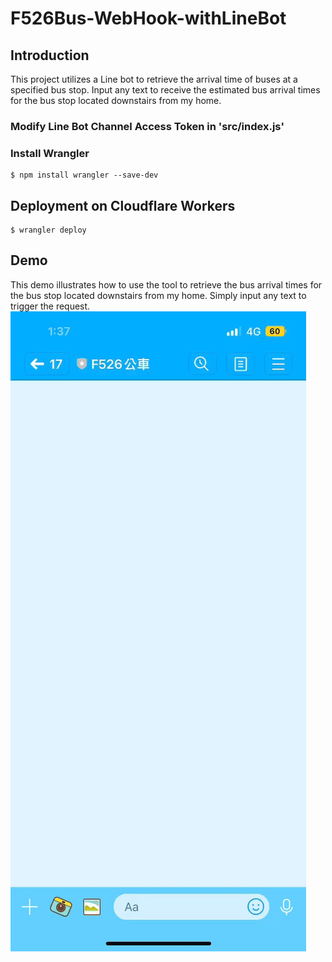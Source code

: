 # F526Bus-WebHook-withLineBot

## Introduction
This project utilizes a Line bot to retrieve the arrival time of buses at a specified bus stop. Input any text to receive the estimated bus arrival times for the bus stop located downstairs from my home.

### Modify Line Bot Channel Access Token in 'src/index.js'

### Install Wrangler
```
$ npm install wrangler --save-dev
```

## Deployment on Cloudflare Workers
```
$ wrangler deploy
```

## Demo
This demo illustrates how to use the tool to retrieve the bus arrival times for the bus stop located downstairs from my home. Simply input any text to trigger the request.
![image](https://github.com/jason61306/F526Bus-WebHook-withLineBot/blob/master/demo.gif)
